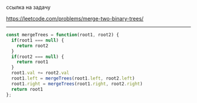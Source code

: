 ссылка на задачу 

https://leetcode.com/problems/merge-two-binary-trees/


---
```js
const mergeTrees = function(root1, root2) {
  if(root1 === null) {
    return root2
  }
  if(root2 === null) {
    return root1
  }
  root1.val += root2.val
  root1.left = mergeTrees(root1.left, root2.left)
  root1.right = mergeTrees(root1.right, root2.right)
  return root1
};


```
